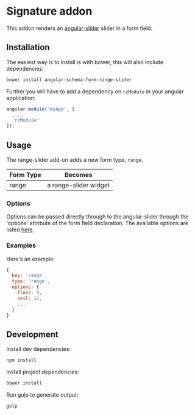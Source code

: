 Signature addon
===============

This addon renders an [angular-slider](http://angular-slider.github.io/angularjs-slider) slider in a form field.

Installation
------------

The easiest way is to install is with bower, this will also include dependencies:
```bash
bower install angular-schema-form-range-slider
```

Further you will have to add a dependency on `rzModule` in your angular application:

```javascript
angular.module('myApp', [
  ...,
  'rzModule'
]);
```

Usage
-----

The range-slider add-on adds a new form type, `range`.

|   Form Type    |       Becomes       |
|:---------------|:-------------------:|
|     range      |a range-slider widget|

### Options

Options can be passed directly through to the angular-slider through the 'options' attribute
of the form field declaration. The available options are listed [here](https://github.com/angular-slider/angularjs-slider#directive-attributes).

### Examples

Here's an example:

```javascript
{
  key: 'range',
  type: 'range',
  options: {
    floor: 0,
    ceil: 12,
    ...
  }
}
```

Development
-----------
Install dev dependencies:
```bash
npm install
```

Install project dependencies:
```bash
bower install
```

Run gulp to generate output:
```bash
gulp
```
